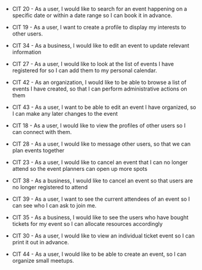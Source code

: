 * CIT 20 - As a user, I would like to search for an event happening on a specific date or within a date range so I can book it in advance.

* CIT 19 - As a user, I want to create a profile to display my interests to other users.

* CIT 34 - As a business, I would like to edit an event to update relevant information

* CIT 27 - As a user, I would like to look at the list of events I have registered for so I can add them to my personal calendar.

* CIT 42 - As an organization, I would like to be able to browse a list of events I have created, so that I can perform administrative actions on them

* CIT 43 - As a user, I want to be able to edit an event I have organized, so I can make any later changes to the event

* CIT 18 - As a user, I would like to view the profiles of other users so I can connect with them.

* CIT 28 - As a user, I would like to message other users, so that we can plan events together

* CIT 23 - As a user, I would like to cancel an event that I can no longer attend so the event planners can open up more spots

* CIT 38 - As a business, I would like to cancel an event so that users are no longer registered to attend

* CIT 39 - As a user, I want to see the current attendees of an event so I can see who I can ask to join me.

* CIT 35 - As a business, I would like to see the users who have bought tickets for my event so I can allocate resources accordingly

* CIT 30 - As a user, I would like to view an individual ticket event so I can print it out in advance.

* CIT 44 - As a user, I would like to be able to create an event, so I can organize small meetups.